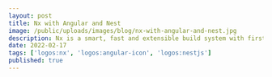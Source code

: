 ```yaml
---
layout: post
title: Nx with Angular and Nest
image: /public/uploads/images/blog/nx-with-angular-and-nest.jpg
description: Nx is a smart, fast and extensible build system with first class monorepo support and powerful ...
date: 2022-02-17
tags: ['logos:nx', 'logos:angular-icon', 'logos:nestjs']
published: true
---
```

